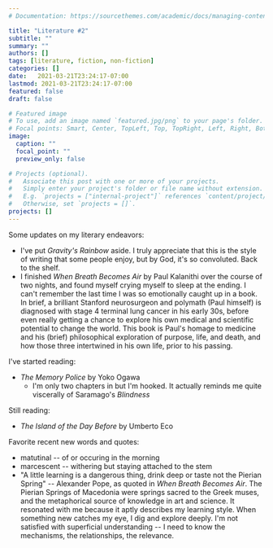 ```yaml
---
# Documentation: https://sourcethemes.com/academic/docs/managing-content/

title: "Literature #2"
subtitle: ""
summary: ""
authors: []
tags: [literature, fiction, non-fiction]
categories: []
date:   2021-03-21T23:24:17-07:00
lastmod: 2021-03-21T23:24:17-07:00
featured: false
draft: false

# Featured image
# To use, add an image named `featured.jpg/png` to your page's folder.
# Focal points: Smart, Center, TopLeft, Top, TopRight, Left, Right, BottomLeft, Bottom, BottomRight.
image:
  caption: ""
  focal_point: ""
  preview_only: false

# Projects (optional).
#   Associate this post with one or more of your projects.
#   Simply enter your project's folder or file name without extension.
#   E.g. `projects = ["internal-project"]` references `content/project/deep-learning/index.md`.
#   Otherwise, set `projects = []`.
projects: []
---
```


Some updates on my literary endeavors:

 * I've put *Gravity's Rainbow* aside.  I truly appreciate that this is the style of writing that some people enjoy, but by God, it's so convoluted.  Back to the shelf.
* I finished *When Breath Becomes Air* by Paul Kalanithi over the course of two nights, and found myself crying myself to sleep at the ending.  I can't remember the last time I was so emotionally caught up in a book.  In brief, a brilliant Stanford neurosurgeon and polymath (Paul himself) is diagnosed with stage 4 terminal lung cancer in his early 30s, before even really getting a chance to explore his own medical and scientific potential to change the world.  This book is Paul's homage to medicine and his (brief) philosophical exploration of purpose, life, and death, and how those three intertwined in his own life, prior to his passing.

I've started reading:
 * *The Memory Police* by Yoko Ogawa
    * I'm only two chapters in but I'm hooked.  It actually reminds me quite viscerally of Saramago's *Blindness* 

Still reading:
  * *The Island of the Day Before* by Umberto Eco

Favorite recent new words and quotes:
 * matutinal -- of or occuring in the morning
 * marcescent -- withering but staying attached to the stem
 * "A little learning is a dangerous thing, drink deep or taste not the Pierian Spring" -- Alexander Pope, as quoted in *When Breath Becomes Air*.  The Pierian Springs of Macedonia were springs sacred to the Greek muses, and the metaphorical source of knowledge in art and science.  It resonated with me because it aptly describes my learning style.  When something new catches my eye, I dig and explore deeply.  I'm not satisfied with superficial understanding -- I need to know the mechanisms, the relationships, the relevance.